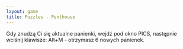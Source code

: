 ```yaml
---
layout: game
title: Puzzles - Penthouse
---
```


Gdy znudzą Ci się aktualne panienki, wejdź pod okno PICS, następnie
wciśnij klawisze: Alt+M - otrzymasz 6 nowych panienek.
